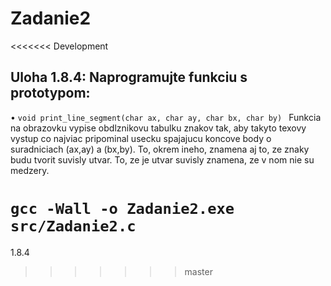 # Zadanie2
<<<<<<< Development
## Uloha 1.8.4: Naprogramujte funkciu s prototypom: 
• `void print_line_segment(char ax, char ay, char bx, char by) `
Funkcia na obrazovku vypise obdlznikovu tabulku znakov tak, aby takyto texovy vystup co najviac pripominal usecku 
spajajucu koncove body o suradniciach (ax,ay) a (bx,by). To, okrem ineho, znamena aj to, ze znaky budu tvorit suvisly utvar.
To, ze je utvar suvisly znamena, ze v nom nie su medzery.

`gcc -Wall -o Zadanie2.exe src/Zadanie2.c`
=======
1.8.4
>>>>>>> master

